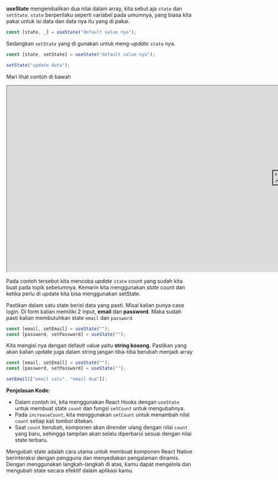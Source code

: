**useState** mengembalikan dua nilai dalam array, kita sebut aja `state` dan `setState`. `state` berperilaku seperti variabel pada umumnya, yang biasa kita pakai untuk isi data dan data nya itu yang di pakai.

```jsx
const [state, _] = useState("default value nya");
```

Sedangkan `setState` yang di gunakan untuk meng-_update_ `state` nya.

```jsx
const [state, setState] = useState("default value nya");

setState("update data");
```

Mari lihat contoh di bawah

<div style="width: 800px;position:relative;overflow-x:auto">
<iframe src="https://snack.expo.dev/@doltons/setstate" height="500" width="1500"></iframe>
</div>

Pada contoh tersebut kita mencoba _update_ `state` count yang sudah kita buat pada topik sebelumnya. Kemarin kita menggunakan _state count_ dan ketika perlu di update kita bisa menggunakan setState.

Pastikan dalam satu state berisi data yang pasti. Misal kalian punya case login. Di form kalian memiliki 2 input, **email** dan **password**. Maka sudah pasti kalian membutuhkan state `email` dan `password`.

```jsx
const [email, setEmail] = useState("");
const [password, setPassword] = useState("");
```

Kita mengisi nya dengan default value yaitu **string kosong**. Pastikan yang akan kalian update juga dalam string jangan tiba-tiba berubah menjadi array

```jsx
const [email, setEmail] = useState("");
const [password, setPassword] = useState("");

setEmail(["email satu", "email dua"]);
```

<!-- ```jsx
import React, { useState } from "react";
import { View, Text, Button, StyleSheet } from "react-native";

const StateExample = () => {
  const [count, setCount] = useState(0);

  const increaseCount = () => {
    setCount(count + 1);
  };

  return (
    <View>
      <Text>Hitungan: {count}</Text>
      <Button title="Tambah" onPress={increaseCount} />
    </View>
  );
};

export default StateExample;
``` -->

**Penjelasan Kode:**

- Dalam contoh ini, kita menggunakan React Hooks dengan `useState` untuk membuat state `count` dan fungsi `setCount` untuk mengubahnya.
- Pada `increaseCount`, kita menggunakan `setCount` untuk menambah nilai `count` setiap kali tombol ditekan.
- Saat `count` berubah, komponen akan dirender ulang dengan nilai `count` yang baru, sehingga tampilan akan selalu diperbarui sesuai dengan nilai state terbaru.

Mengubah state adalah cara utama untuk membuat komponen React Native berinteraksi dengan pengguna dan menyediakan pengalaman dinamis. Dengan menggunakan langkah-langkah di atas, kamu dapat mengelola dan mengubah state secara efektif dalam aplikasi kamu.
